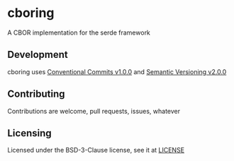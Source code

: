 # cboring
A CBOR implementation for the serde framework

## Development
cboring uses [Conventional Commits v1.0.0](https://www.conventionalcommits.org/en/v1.0.0/) and [Semantic Versioning v2.0.0](https://semver.org/spec/v2.0.0.html)

## Contributing
Contributions are welcome, pull requests, issues, whatever

## Licensing
Licensed under the BSD-3-Clause license, see it at [LICENSE](LICENSE)